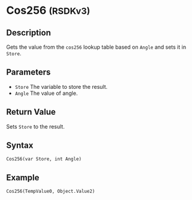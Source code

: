 # Cos256 <small>(RSDKv3)</small>

## Description
Gets the value from the `cos256` lookup table based on `Angle` and sets it in `Store`.

## Parameters
- `Store`
The variable to store the result.
- `Angle`
The value of angle.

## Return Value
Sets `Store` to the result.

## Syntax
```
Cos256(var Store, int Angle)
```

## Example
```
Cos256(TempValue0, Object.Value2)
```